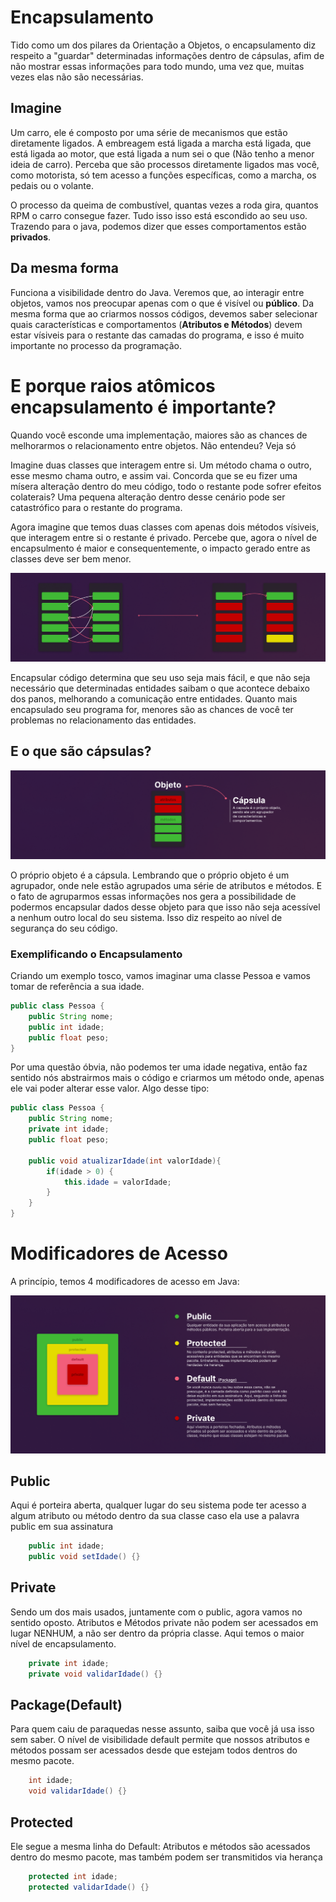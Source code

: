# Encapsulamento
Tido como um dos pilares da Orientação a Objetos, o encapsulamento diz respeito a "guardar" determinadas informações dentro de cápsulas, afim de não mostrar essas informações para todo mundo, uma vez que, muitas vezes elas não são necessárias.

## Imagine
Um carro, ele é composto por uma série de mecanismos que estão diretamente ligados. A embreagem está ligada a marcha está ligada, que está ligada ao motor, que está ligada a num sei o que (Não tenho a menor ideia de carro). Perceba que são processos diretamente ligados mas você, como motorista, só tem acesso a funções específicas, como a marcha, os pedais ou o volante.

O processo da queima de combustível, quantas vezes a roda gira, quantos RPM o carro consegue fazer. Tudo isso isso está escondido ao seu uso. Trazendo para o java, podemos dizer que esses comportamentos estão **privados**.

## Da mesma forma
Funciona a visibilidade dentro do Java. Veremos que, ao interagir entre objetos, vamos nos preocupar apenas com o que é visível ou **público**. Da mesma forma que ao criarmos nossos códigos, devemos saber selecionar quais características e comportamentos (**Atributos e Métodos**) devem estar vísiveis para o restante das camadas do programa, e isso é muito importante no processo da programação.

# E porque raios atômicos encapsulamento é importante?
Quando você esconde uma implementação, maiores são as chances de melhorarmos o relacionamento entre objetos. Não entendeu? Veja só

Imagine duas classes que interagem entre si. Um método chama o outro, esse mesmo chama outro, e assim vai. Concorda que se eu fizer uma mísera alteração dentro do meu código, todo o restante pode sofrer efeitos colaterais? Uma pequena alteração dentro desse cenário pode ser catastrófico para o restante do programa.

Agora imagine que temos duas classes com apenas dois métodos vísiveis, que interagem entre si o restante é privado. Percebe que, agora o nível de encapsulmento é maior e consequentemente, o impacto gerado entre as classes deve ser bem menor.

<p>
    <img src="assets/example1.png">
</p>

Encapsular código determina que seu uso seja mais fácil, e que não seja necessário que determinadas entidades saibam o que acontece debaixo dos panos, melhorando a comunicação entre entidades. Quanto mais encapsulado seu programa for, menores são as chances de você ter problemas no relacionamento das entidades.

## E o que são cápsulas?

<p>
    <img src="assets/capsula.png">
</p>

O próprio objeto é a cápsula. Lembrando que o próprio objeto é um agrupador, onde nele estão agrupados uma série de atributos e métodos. E o fato de agruparmos essas informações nos gera a possibilidade de podermos encapsular dados desse objeto para que isso não seja acessível a nenhum outro local do seu sistema. Isso diz respeito ao nível de segurança do seu código.

### Exemplificando o Encapsulamento
Criando um exemplo tosco, vamos imaginar uma classe Pessoa e vamos tomar de referência a sua idade.
``` java
public class Pessoa {
    public String nome;
    public int idade;
    public float peso;
}
```

Por uma questão óbvia, não podemos ter uma idade negativa, então faz sentido nós abstrairmos mais o código e criarmos um método onde, apenas ele vai poder alterar esse valor. Algo desse tipo:
``` java
public class Pessoa {
    public String nome;
    private int idade;
    public float peso;

    public void atualizarIdade(int valorIdade){
        if(idade > 0) {
            this.idade = valorIdade;
        }
    }
}
```

# Modificadores de Acesso
A princípio, temos 4 modificadores de acesso em Java:

<p>
    <img src="./assets/camadas.png">
</p>

## Public
Aqui é porteira aberta, qualquer lugar do seu sistema pode ter acesso a algum atributo ou método dentro da sua classe caso ela use a palavra public em sua assinatura

``` java
    public int idade;
    public void setIdade() {}
```

## Private
Sendo um dos mais usados, juntamente com o public, agora vamos no sentido oposto. Atributos e Métodos private não podem ser acessados em lugar NENHUM, a não ser dentro da própria classe. Aqui temos o maior nível de encapsulamento.

``` java
    private int idade;
    private void validarIdade() {}
```

## Package(Default)
Para quem caiu de paraquedas nesse assunto, saiba que você já usa isso sem saber. O nível de visibilidade default permite que nossos atributos e métodos possam ser acessados desde que estejam todos dentros do mesmo pacote.

``` java
    int idade;
    void validarIdade() {}
```

## Protected
Ele segue a mesma linha do Default: Atributos e métodos são acessados dentro do mesmo pacote, mas também podem ser transmitidos via herança

``` java
    protected int idade;
    protected validarIdade() {}
```